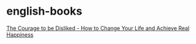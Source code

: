 # english-books

[The Courage to be Disliked - How to Change Your Life and Achieve Real Happiness](./reading/The%20Courage%20to%20be%20Disliked%20-%20How%20to%20Change%20Your%20Life%20and%20Achieve%20Real%20Happiness.pdf)